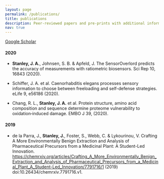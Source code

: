 ```yaml
---
layout: page
permalink: /publications/
title: publications
description: Peer-reviewed papers and pre-prints with additional information.
nav: true
---
```


[Google Scholar](https://scholar.google.com/citations?user=N0D7hFYAAAAJ)

#### 2020

- **Stanley, J. A.**, Johnsen, S. B. & Apfeld, J. The SensorOverlord predicts the accuracy of measurements with ratiometric biosensors. Sci Rep 10, 16843 (2020).

- Schiffer, J. A. et al. Caenorhabditis elegans processes sensory information to choose between freeloading and self-defense strategies. eLife 9, e56186 (2020).

- Chang, R. L., **Stanley, J. A.** et al. Protein structure, amino acid composition and sequence determine proteome vulnerability to oxidation‐induced damage. EMBO J 39, (2020).

#### 2019

- de la Parra, J., **Stanley, J.**, Foster, S., Webb, C. & Lykourinou, V. Crafting A More Environmentally Benign Extraction and Analysis of Pharmaceutical Precursors from a Medicinal Plant: A Student-Led Innovation. https://chemrxiv.org/articles/Crafting_A_More_Environmentally_Benign_Extraction_and_Analysis_of_Pharmaceutical_Precursors_from_a_Medicinal_Plant_A_Student-Led_Innovation/7791716/1 (2019) doi:10.26434/chemrxiv.7791716.v1.


